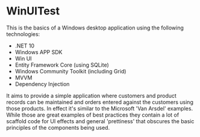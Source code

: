 # WinUITest
This is the basics of a Windows desktop application using the following technologies:
- .NET 10
- Windows APP SDK
- Win UI
- Entity Framework Core (using SQLite)
- Windows Community Toolkit (including Grid)
- MVVM
- Dependency Injection

It aims to provide a simple application where customers and product records can be maintained and orders entered against the customers using those products. In effect it's similar to the Microsoft 'Van Arsdel' examples. While those are great examples of best practices they contain a lot of scaffold code for UI effects and general 'prettiness' that obscures the basic principles of the components being used.

